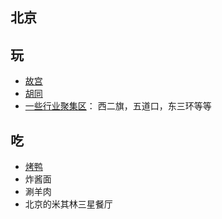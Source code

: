 ## 北京
## 玩
* [故宫](gugong.md)
* [胡同](hutong.md)
* [一些行业聚集区](special.md)： 西二旗，五道口，东三环等等

## 吃
* [烤鸭](caoya.md)
* 炸酱面
* 涮羊肉
* 北京的米其林三星餐厅